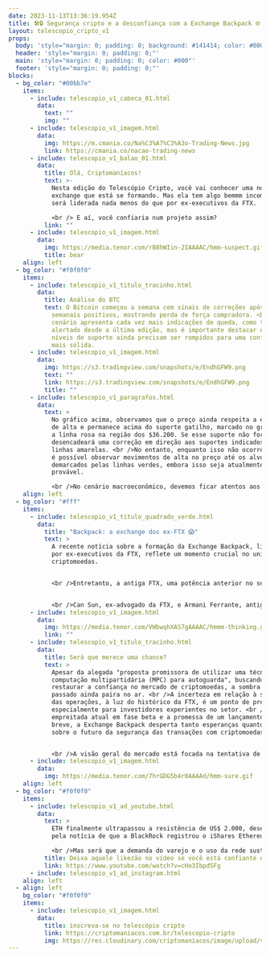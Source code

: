 ```yaml
---
date: 2023-11-13T13:36:19.954Z
title: 🛠️🔒 Segurança cripto e a desconfiança com a Exchange Backpack 🌐
layout: telescopio_cripto_v1
props:
  body: 'style="margin: 0; padding: 0; background: #141414; color: #000"'
  header: 'style="margin: 0; padding: 0;"'
  main: 'style="margin: 0; padding: 0; color: #000"'
  footer: 'style="margin: 0; padding: 0;"'
blocks:
  - bg_color: "#00bb7e"
    items:
      - include: telescopio_v1_cabeca_01.html
        data:
          text: ""
          img: ""
      - include: telescopio_v1_imagem.html
        data:
          img: https://m.cmania.co/Na%C3%A7%C3%A3o-Trading-News.jpg
          link: https://cmania.co/nacao-trading-news
      - include: telescopio_v1_balao_01.html
        data:
          title: Olá, Criptomaníacos!
          text: >-
            Nesta edição do Telescópio Cripto, você vai conhecer uma nova
            exchange que está se formando. Mas ela tem algo bemmm incomum: Ela
            será liderada nada menos do que por ex-executivos da FTX. 

            <br /> E aí, você confiaria num projeto assim?
          link: ""
      - include: telescopio_v1_imagem.html
        data:
          img: https://media.tenor.com/rB8hWIin-2IAAAAC/hmm-suspect.gif
          title: bear
    align: left
  - bg_color: "#f0f0f0"
    items:
      - include: telescopio_v1_titulo_tracinho.html
        data:
          title: Análise do BTC
          text: O Bitcoin começou a semana com sinais de correções após quatro fechamentos
            semanais positivos, mostrando perda de força compradora. <br />O
            cenário apresenta cada vez mais indicações de queda, como temos
            alertado desde a última edição, mas é importante destacar que os
            níveis de suporte ainda precisam ser rompidos para uma confirmação
            mais sólida.
      - include: telescopio_v1_imagem.html
        data:
          img: https://s3.tradingview.com/snapshots/e/EndhGFW9.png
          text: ""
          link: https://s3.tradingview.com/snapshots/e/EndhGFW9.png
          title: ""
      - include: telescopio_v1_paragrafos.html
        data:
          text: >
            No gráfico acima, observamos que o preço ainda respeita a estrutura
            de alta e permanece acima do suporte gatilho, marcado no gráfico com
            a linha rosa na região dos $36.200. Se esse suporte não for mantido,
            desencadeará uma correção em direção aos suportes indicados pelas
            linhas amarelas. <br />No entanto, enquanto isso não ocorrer, ainda
            é possível observar movimentos de alta no preço até os alvos
            demarcados pelas linhas verdes, embora isso seja atualmente menos
            provável.

            <br />No cenário macroeconômico, devemos ficar atentos aos dados de inflação, que serão divulgados na terça-feira. Dependendo da leitura, isso pode ser o catalisador para uma correção nos principais ativos do mercado financeiro, incluindo o Bitcoin.
    align: left
  - bg_color: "#fff"
    items:
      - include: telescopio_v1_titulo_quadrado_verde.html
        data:
          title: "Backpack: a exchange dos ex-FTX 😱"
          text: >
            A recente notícia sobre a formação da Exchange Backpack, liderada
            por ex-executivos da FTX, reflete um momento crucial no universo das
            criptomoedas. 


            <br />Entretanto, a antiga FTX, uma potência anterior no setor, experimentou insolvência, deixando milhares de clientes no limbo financeiro. <br />Esses clientes, com o colapso da FTX, enfrentam dificuldades para recuperar seus fundos, levantando questionamentos cruciais sobre a confiança depositada em uma empresa cujos líderes estiveram ligados a práticas de má gestão.


            <br />Can Sun, ex-advogado da FTX, e Armani Ferrante, antigo funcionário da mesma empresa, estão liderando a iniciativa da Exchange Backpack. <br />Porém, a decisão de confiar em uma equipe formada por ex-membros de uma empresa que enfrentou insolvência, má gestão e cujo líder enfrenta processos legais suscita dúvidas quanto à transparência e segurança dessa nova empreitada. <br />O papel desses executivos e sua conexão com um período tumultuado na história da FTX levantam questionamentos sobre a credibilidade da nova Exchange Backpack.
      - include: telescopio_v1_imagem.html
        data:
          img: https://media.tenor.com/VWbwqhXAS7gAAAAC/hmmm-thinking.gif
          link: ""
      - include: telescopio_v1_titulo_tracinho.html
        data:
          title: Será que merece uma chance?
          text: >
            Apesar da alegada "proposta promissora de utilizar uma técnica de
            computação multipartidária (MPC) para autoguarda", buscando
            restaurar a confiança no mercado de criptomoedas, a sombra do
            passado ainda paira no ar. <br />A incerteza em relação à segurança
            das operações, à luz do histórico da FTX, é um ponto de preocupação,
            especialmente para investidores experientes no setor. <br />Com a
            empreitada atual em fase beta e a promessa de um lançamento em
            breve, a Exchange Backpack desperta tanto esperanças quanto dúvidas
            sobre o futuro da segurança das transações com criptomoedas.


            <br />A visão geral do mercado está focada na tentativa de reinventar uma solução para a proteção dos fundos dos clientes após o colapso da FTX. <br />Este passo à frente é uma oportunidade para aprimorar os sistemas de autoguarda no setor, mas a credibilidade e confiança do mercado, especialmente entre investidores avançados em criptomoedas, estão em xeque. <br />A Exchange Backpack enfrentará o desafio de provar a eficiência e, acima de tudo, a confiabilidade de suas operações, sendo submetida a uma observação mais minuciosa dada a natureza complicada de seu histórico e liderança. 🛡️💼
      - include: telescopio_v1_imagem.html
        data:
          img: https://media.tenor.com/7hrGDG5b4r0AAAAd/hmm-sure.gif
    align: left
  - bg_color: "#f0f0f0"
    items:
      - include: telescopio_v1_ad_youtube.html
        data:
          text: >
            ETH finalmente ultrapassou a resistência de US$ 2.000, desencadeado
            pela notícia de que a BlackRock registrou o iShares Ethereum Trust.

            <br />Mas será que a demanda do varejo e o uso da rede sustentarão o atual impulso de alta?
          title: Deixa aquele likezão no vídeo se você está confiante no BTC!
          link: https://www.youtube.com/watch?v=cHo3IbpdSFg
      - include: telescopio_v1_ad_instagram.html
    align: left
  - align: left
    bg_color: "#f0f0f0"
    items:
      - include: telescopio_v1_imagem.html
        data:
          title: inscreva-se no telescópio cripto
          link: https://criptomaniacos.com.br/telescopio-cripto
          img: https://res.cloudinary.com/criptomaniacos/image/upload/v1662133224/telescopio/inscreva-se-telescopio.png
---
```

